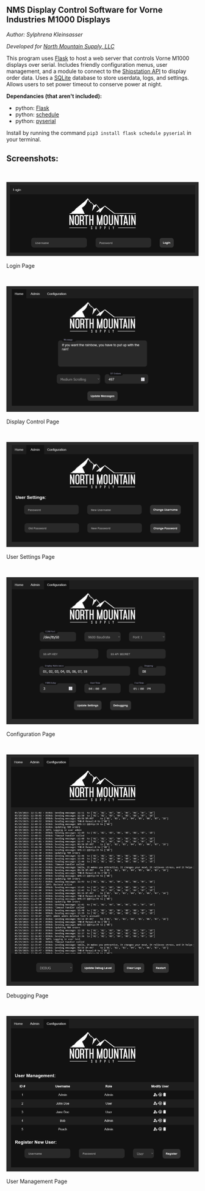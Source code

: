 ## NMS Display Control Software for Vorne Industries M1000 Displays
*Author: Sylphrena Kleinsasser*

*Developed for [North Mountain Supply, LLC](https://northmountainsupply.com)*

This program uses [Flask](https://flask.palletsprojects.com/en/2.1.x/) to host a web server that controls Vorne M1000 displays over serial. Includes friendly configuration menus, user management, and a module to connect to the [Shipstation API](https://help.shipstation.com/hc/en-us/articles/360025856212-ShipStation-API) to display order data. Uses a [SQLite](https://docs.python.org/3/library/sqlite3.html) database to store userdata, logs, and settings. Allows users to set power timeout to conserve power at night.

**Dependancies (that aren't included):**
 - python: [Flask](https://flask.palletsprojects.com/en/2.1.x/installation)
 - python: [schedule](https://schedule.readthedocs.io/en/stable/installation.html)
 - python: [pyserial](https://pyserial.readthedocs.io/en/latest/pyserial.html#installation)

Install by running the command `pip3 install flask schedule pyserial` in your terminal.

## **Screenshots:** 
<br>

<img src="screenshots/Login.png"
     alt="NMS Display Control Software Login Page"
     style="float: center; margin-right: 10px;" />

Login Page 

<br>

<img src="screenshots/Control.png"
     alt="NMS Display Control Software Control Page"
     style="float: center; margin-right: 10px;" />

Display Control Page 

<br>

<img src="screenshots/User Settings.png"
        alt="NMS Display Control Software User Settings Page"
        style="float: center; margin-right: 10px;" />

User Settings Page 

<br>

<img src="screenshots/Configuration.png"
        alt="NMS Display Control Software Configuration Page"
        style="float: center; margin-right: 10px;" />

Configuration Page 

<br>

<img src="screenshots/Debugging.png"
        alt="NMS Display Control Software Debugging Page"
        style="float: center; margin-right: 10px;" />

Debugging Page

<br>

<img src="screenshots/Users.png"
        alt="NMS Display Control Software User Management Page"
        style="float: center; margin-right: 10px;" />

User Management Page